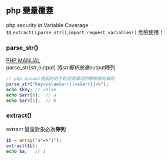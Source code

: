 ## php 變量覆蓋
php security in Variable Coverage  
```$$```,```extract()```,```parse_str()```,```import_request_variables()``` 危險使用！  
  
### parse_str()
[PHP MANUAL](http://php.net/manual/zh/function.parse-str.php)  
parse_str($str,$output) 將$str解析放進$output陣列  
```php
// php manual裡面的例子對這個漏洞的瞭解很有幫助
parse_str("key=value&arr[]=a&arr[]=b");
echo $key; // value
echo $arr[0];  // a
echo $arr[1];  // b
```

### extract()
extract 變量對象必為**陣列**  
```php
$b = array("a"=>"1");
extract($b);
echo $a;   // 1
```


